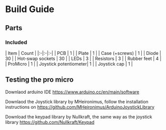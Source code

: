 # Build Guide

## Parts
### Included
| Item | Count |
|:-|:-|:-|
| PCB                   | 1      |
| Plate                 | 1      |
| Case (+screws)        | 1      |
| Diode                 | 30     |
| Hot-swap sockets      | 30     |
| LEDs                  | 3      |
| Resistors             | 3      |
| Rubber feet           | 4      |
| ProMicro              | 1      |
| Joystick potentiometer| 1      |
| Joystick cap          | 1      |


## Testing the pro micro

Downlaod arduino IDE https://www.arduino.cc/en/main/software

Downlaod the Joystick library by MHeironimus,
follow the installation instructions on https://github.com/MHeironimus/ArduinoJoystickLibrary

Download the keypad library by Nullkraft, the same way as the joystick library
https://github.com/Nullkraft/Keypad

